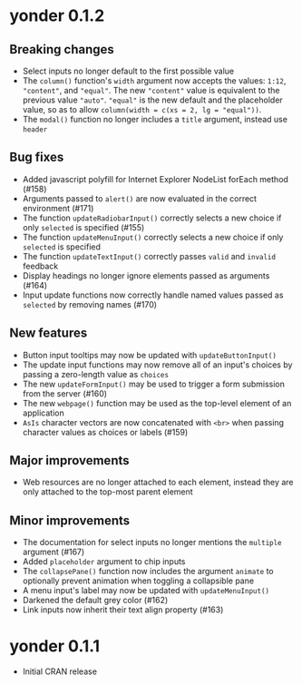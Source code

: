 # yonder 0.1.2

## Breaking changes

* Select inputs no longer default to the first possible value
* The `column()` function's `width` argument now accepts the values: `1:12`,
  `"content"`, and `"equal"`. The new `"content"` value is equivalent to the
  previous value `"auto"`. `"equal"` is the new default and the placeholder
  value, so as to allow `column(width = c(xs = 2, lg = "equal"))`.
* The `modal()` function no longer includes a `title` argument, instead use
  `header`

## Bug fixes

* Added javascript polyfill for Internet Explorer NodeList forEach method (#158)
* Arguments passed to `alert()` are now evaluated in the correct environment
  (#171)
* The function `updateRadiobarInput()` correctly selects a new choice if only
  `selected` is specified (#155)
* The function `updateMenuInput()` correctly selects a new choice if only
  `selected` is specified
* The function `updateTextInput()` correctly passes `valid` and `invalid`
  feedback
* Display headings no longer ignore elements passed as arguments (#164)
* Input update functions now correctly handle named values passed as `selected`
  by removing names (#170)

## New features

* Button input tooltips may now be updated with `updateButtonInput()`
* The update input functions may now remove all of an input's choices by passing
  a zero-length value as `choices`
* The new `updateFormInput()` may be used to trigger a form submission from
  the server (#160)
* The new `webpage()` function may be used as the top-level element of an
  application
* `AsIs` character vectors are now concatenated with `<br>` when passing
  character values as choices or labels (#159)

## Major improvements

* Web resources are no longer attached to each element, instead they are
  only attached to the top-most parent element

## Minor improvements

* The documentation for select inputs no longer mentions the `multiple` argument
  (#167)
* Added `placeholder` argument to chip inputs
* The `collapsePane()` function now includes the argument `animate` to
  optionally prevent animation when toggling a collapsible pane
* A menu input's label may now be updated with `updateMenuInput()`
* Darkened the default grey color (#162)
* Link inputs now inherit their text align property (#163)


# yonder 0.1.1

* Initial CRAN release
